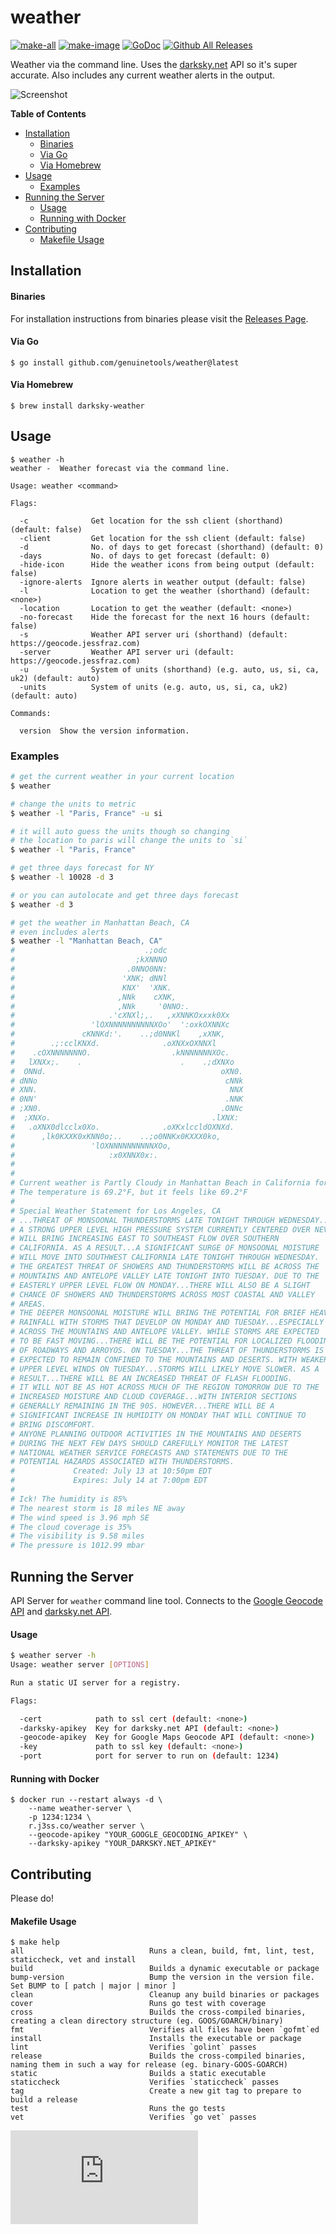 # weather

[![make-all](https://github.com/genuinetools/weather/workflows/make%20all/badge.svg)](https://github.com/genuinetools/weather/actions?query=workflow%3A%22make+all%22)
[![make-image](https://github.com/genuinetools/weather/workflows/make%20image/badge.svg)](https://github.com/genuinetools/weather/actions?query=workflow%3A%22make+image%22)
[![GoDoc](https://img.shields.io/badge/godoc-reference-5272B4.svg?style=for-the-badge)](https://godoc.org/github.com/genuinetools/weather)
[![Github All Releases](https://img.shields.io/github/downloads/genuinetools/weather/total.svg?style=for-the-badge)](https://github.com/genuinetools/weather/releases)

Weather via the command line. Uses the [darksky.net](https://darksky.net) API so it's super accurate. Also includes any current weather alerts in the output.

![Screenshot](screenshot.png)

<!-- START doctoc generated TOC please keep comment here to allow auto update -->
<!-- DON'T EDIT THIS SECTION, INSTEAD RE-RUN doctoc TO UPDATE -->
**Table of Contents**

- [Installation](#installation)
    - [Binaries](#binaries)
    - [Via Go](#via-go)
    - [Via Homebrew](#via-homebrew)
- [Usage](#usage)
  - [Examples](#examples)
- [Running the Server](#running-the-server)
    - [Usage](#usage-1)
    - [Running with Docker](#running-with-docker)
- [Contributing](#contributing)
    - [Makefile Usage](#makefile-usage)

<!-- END doctoc generated TOC please keep comment here to allow auto update -->

## Installation

#### Binaries

For installation instructions from binaries please visit the [Releases Page](https://github.com/genuinetools/weather/releases).

#### Via Go

```console
$ go install github.com/genuinetools/weather@latest
```

#### Via Homebrew

```console
$ brew install darksky-weather
```

## Usage

```console
$ weather -h
weather -  Weather forecast via the command line.

Usage: weather <command>

Flags:

  -c              Get location for the ssh client (shorthand) (default: false)
  -client         Get location for the ssh client (default: false)
  -d              No. of days to get forecast (shorthand) (default: 0)
  -days           No. of days to get forecast (default: 0)
  -hide-icon      Hide the weather icons from being output (default: false)
  -ignore-alerts  Ignore alerts in weather output (default: false)
  -l              Location to get the weather (shorthand) (default: <none>)
  -location       Location to get the weather (default: <none>)
  -no-forecast    Hide the forecast for the next 16 hours (default: false)
  -s              Weather API server uri (shorthand) (default: https://geocode.jessfraz.com)
  -server         Weather API server uri (default: https://geocode.jessfraz.com)
  -u              System of units (shorthand) (e.g. auto, us, si, ca, uk2) (default: auto)
  -units          System of units (e.g. auto, us, si, ca, uk2) (default: auto)

Commands:

  version  Show the version information.
```

### Examples

```bash
# get the current weather in your current location
$ weather

# change the units to metric
$ weather -l "Paris, France" -u si

# it will auto guess the units though so changing
# the location to paris will change the units to `si`
$ weather -l "Paris, France"

# get three days forecast for NY
$ weather -l 10028 -d 3

# or you can autolocate and get three days forecast
$ weather -d 3

# get the weather in Manhattan Beach, CA
# even includes alerts
$ weather -l "Manhattan Beach, CA"
#                             .;odc
#                           ;kXNNNO
#                         .0NNO0NN:
#                        'XNK; dNNl
#                        KNX'  'XNK.
#                       ,NNk    cXNK,
#                       ,NNk     '0NNO:.
#                     .'cXNXl;,.   ,xXNNKOxxxk0Xx
#                 'lOXNNNNNNNNNNXOo'  ':oxkOXNNXc
#               cKNNKd:'.    ..;d0NNKl    ,xXNK,
#        .;:cclKNXd.              .oXNXxOXNNXl
#    .cOXNNNNNNNO.                  .kNNNNNNNXOc.
#   lXNXx;.    .                      .    .;dXNXo
#  ONNd.                                       oXN0.
# dNNo                                          cNNk
# XNN.                                           NNX
# 0NN'                                          .NNK
# ;XN0.                                        .ONNc
#  ;XNXo.                                    .lXNX:
#   .oXNX0dlcclx0Xo.              .oXKxlccldOXNXd.
#      ,lk0KXXK0xKNN0o;..    ..;o0NNKx0KXXX0ko,
#                 'lOXNNNNNNNNNNXOo,
#                     :x0XNNX0x:.
#
#
# Current weather is Partly Cloudy in Manhattan Beach in California for July 14 at 4:14am EDT
# The temperature is 69.2°F, but it feels like 69.2°F
#
# Special Weather Statement for Los Angeles, CA
# ...THREAT OF MONSOONAL THUNDERSTORMS LATE TONIGHT THROUGH WEDNESDAY...
# A STRONG UPPER LEVEL HIGH PRESSURE SYSTEM CURRENTLY CENTERED OVER NEVADA
# WILL BRING INCREASING EAST TO SOUTHEAST FLOW OVER SOUTHERN
# CALIFORNIA. AS A RESULT...A SIGNIFICANT SURGE OF MONSOONAL MOISTURE
# WILL MOVE INTO SOUTHWEST CALIFORNIA LATE TONIGHT THROUGH WEDNESDAY.
# THE GREATEST THREAT OF SHOWERS AND THUNDERSTORMS WILL BE ACROSS THE
# MOUNTAINS AND ANTELOPE VALLEY LATE TONIGHT INTO TUESDAY. DUE TO THE
# EASTERLY UPPER LEVEL FLOW ON MONDAY...THERE WILL ALSO BE A SLIGHT
# CHANCE OF SHOWERS AND THUNDERSTORMS ACROSS MOST COASTAL AND VALLEY
# AREAS.
# THE DEEPER MONSOONAL MOISTURE WILL BRING THE POTENTIAL FOR BRIEF HEAVY
# RAINFALL WITH STORMS THAT DEVELOP ON MONDAY AND TUESDAY...ESPECIALLY
# ACROSS THE MOUNTAINS AND ANTELOPE VALLEY. WHILE STORMS ARE EXPECTED
# TO BE FAST MOVING...THERE WILL BE THE POTENTIAL FOR LOCALIZED FLOODING
# OF ROADWAYS AND ARROYOS. ON TUESDAY...THE THREAT OF THUNDERSTORMS IS
# EXPECTED TO REMAIN CONFINED TO THE MOUNTAINS AND DESERTS. WITH WEAKER
# UPPER LEVEL WINDS ON TUESDAY...STORMS WILL LIKELY MOVE SLOWER. AS A
# RESULT...THERE WILL BE AN INCREASED THREAT OF FLASH FLOODING.
# IT WILL NOT BE AS HOT ACROSS MUCH OF THE REGION TOMORROW DUE TO THE
# INCREASED MOISTURE AND CLOUD COVERAGE...WITH INTERIOR SECTIONS
# GENERALLY REMAINING IN THE 90S. HOWEVER...THERE WILL BE A
# SIGNIFICANT INCREASE IN HUMIDITY ON MONDAY THAT WILL CONTINUE TO
# BRING DISCOMFORT.
# ANYONE PLANNING OUTDOOR ACTIVITIES IN THE MOUNTAINS AND DESERTS
# DURING THE NEXT FEW DAYS SHOULD CAREFULLY MONITOR THE LATEST
# NATIONAL WEATHER SERVICE FORECASTS AND STATEMENTS DUE TO THE
# POTENTIAL HAZARDS ASSOCIATED WITH THUNDERSTORMS.
#             Created: July 13 at 10:50pm EDT
#             Expires: July 14 at 7:00pm EDT
#
# Ick! The humidity is 85%
# The nearest storm is 18 miles NE away
# The wind speed is 3.96 mph SE
# The cloud coverage is 35%
# The visibility is 9.58 miles
# The pressure is 1012.99 mbar
```

## Running the Server

API Server for `weather` command line tool. Connects to the [Google Geocode
API](https://developers.google.com/maps/documentation/geocoding/intro)
and [darksky.net API](https://darksky.net/dev/docs).

#### Usage

```bash
$ weather server -h
Usage: weather server [OPTIONS]

Run a static UI server for a registry.

Flags:

  -cert            path to ssl cert (default: <none>)
  -darksky-apikey  Key for darksky.net API (default: <none>)
  -geocode-apikey  Key for Google Maps Geocode API (default: <none>)
  -key             path to ssl key (default: <none>)
  -port            port for server to run on (default: 1234)
```

#### Running with Docker

```console
$ docker run --restart always -d \
    --name weather-server \
    -p 1234:1234 \
    r.j3ss.co/weather server \
    --geocode-apikey "YOUR_GOOGLE_GEOCODING_APIKEY" \
    --darksky-apikey "YOUR_DARKSKY.NET_APIKEY"
```

## Contributing

Please do!

#### Makefile Usage

```console
$ make help
all                            Runs a clean, build, fmt, lint, test, staticcheck, vet and install
build                          Builds a dynamic executable or package
bump-version                   Bump the version in the version file. Set BUMP to [ patch | major | minor ]
clean                          Cleanup any build binaries or packages
cover                          Runs go test with coverage
cross                          Builds the cross-compiled binaries, creating a clean directory structure (eg. GOOS/GOARCH/binary)
fmt                            Verifies all files have been `gofmt`ed
install                        Installs the executable or package
lint                           Verifies `golint` passes
release                        Builds the cross-compiled binaries, naming them in such a way for release (eg. binary-GOOS-GOARCH)
static                         Builds a static executable
staticcheck                    Verifies `staticcheck` passes
tag                            Create a new git tag to prepare to build a release
test                           Runs the go tests
vet                            Verifies `go vet` passes
```

[![Analytics](https://ga-beacon.appspot.com/UA-29404280-16/weather/README.md)](https://github.com/genuinetools/weather)
